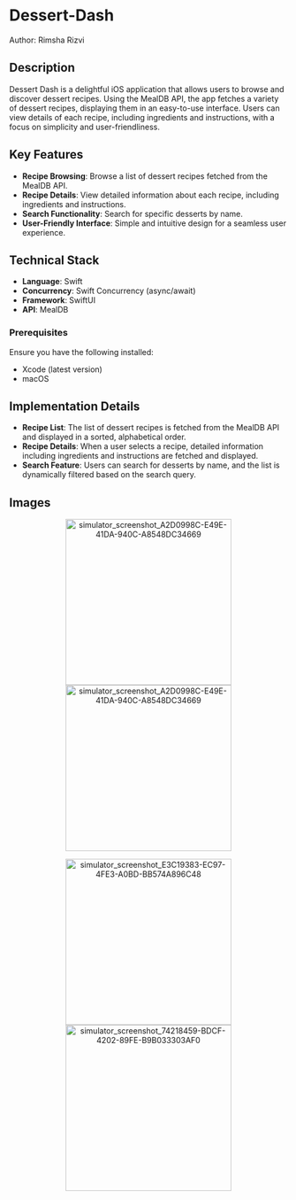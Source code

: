 # Dessert-Dash
Author: Rimsha Rizvi

## Description
Dessert Dash is a delightful iOS application that allows users to browse and discover dessert recipes. Using the MealDB API, the app fetches a variety of dessert recipes, displaying them in an easy-to-use interface. Users can view details of each recipe, including ingredients and instructions, with a focus on simplicity and user-friendliness.

## Key Features
- **Recipe Browsing**: Browse a list of dessert recipes fetched from the MealDB API.
- **Recipe Details**: View detailed information about each recipe, including ingredients and instructions.
- **Search Functionality**: Search for specific desserts by name.
- **User-Friendly Interface**: Simple and intuitive design for a seamless user experience.

## Technical Stack
- **Language**: Swift
- **Concurrency**: Swift Concurrency (async/await)
- **Framework**: SwiftUI
- **API**: MealDB

### Prerequisites
Ensure you have the following installed:
- Xcode (latest version)
- macOS

## Implementation Details
- **Recipe List**: The list of dessert recipes is fetched from the MealDB API and displayed in a sorted, alphabetical order.
- **Recipe Details**: When a user selects a recipe, detailed information including ingredients and instructions are fetched and displayed.
- **Search Feature**: Users can search for desserts by name, and the list is dynamically filtered based on the search query.

## Images

<p align="center">
  <img src="https://github.com/rimsharizv/Dessert-Dash/assets/78344946/81cb4bbf-f834-46ea-8603-ed01cb97a75b" alt="simulator_screenshot_A2D0998C-E49E-41DA-940C-A8548DC34669" width="300"/>
  <img src="https://github.com/rimsharizv/Dessert-Dash/assets/78344946/57158044-5aed-45ac-8ecb-77fcb6e177a1" alt="simulator_screenshot_A2D0998C-E49E-41DA-940C-A8548DC34669" width="300"/>
</p>
<p align="center">
  <img src="https://github.com/rimsharizv/Dessert-Dash/assets/78344946/08f242c8-cb7c-469b-bd32-83c6e25687dd" alt="simulator_screenshot_E3C19383-EC97-4FE3-A0BD-BB574A896C48" width="300"/>
  <img src="https://github.com/rimsharizv/Dessert-Dash/assets/78344946/19c1ad87-2fec-4229-9219-a53b52c6ec8b" alt="simulator_screenshot_74218459-BDCF-4202-89FE-B9B033303AF0" width="300"/>
</p>




